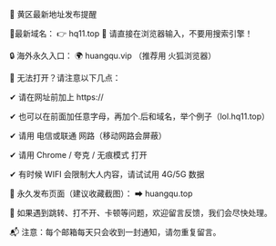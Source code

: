 📢 黄区最新地址发布提醒

🔗最新域名： 👉 hq11.top 📌 请直接在浏览器输入，不要用搜索引擎！

🔒 海外永久入口： 🌍 huangqu.vip （推荐用 火狐浏览器）

🧭 无法打开？请注意以下几点：

✔ 请在网址前加上 https://

✔ 也可以在前面加任意字母，再加个.后和域名，举个例子（lol.hq11.top）

✔ 请用 电信或联通 网路（移动网路会屏蔽）

✔ 请用 Chrome / 夸克 / 无痕模式 打开

✔ 有时候 WIFI 会限制大人内容，请试试用 4G/5G 数据

📌 永久发布页面（建议收藏截图）： ➡ huangqu.top

📮 如果遇到跳转、打不开、卡顿等问题，欢迎留言反馈，我们会尽快处理。

📬 注意：每个邮箱每天只会收到一封通知，请勿重复留言。

